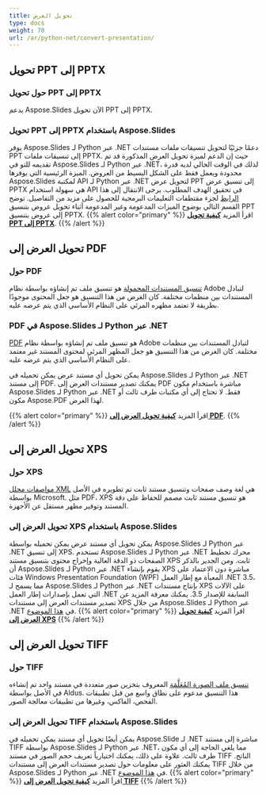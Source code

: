 ```yaml
---
title: تحويل العرض
type: docs
weight: 70
url: /ar/python-net/convert-presentation/
---
```


## **تحويل PPT إلى PPTX**
### **حول تحويل PPT إلى PPTX**
يدعم Aspose.Slides الآن تحويل PPT إلى PPTX.
### **تحويل PPT إلى PPTX باستخدام Aspose.Slides**
يوفر Aspose.Slides لـ Python عبر .NET دعمًا جزئيًا لتحويل تنسيقات ملفات مستندات PPT إلى تنسيقات ملفات PPTX. حيث إن الدعم لميزة تحويل العرض المذكورة قد تم تقديمه للتو في Aspose.Slides لـ Python عبر .NET، لذلك في الوقت الحالي لديه قدرة محدودة ويعمل فقط على الشكل البسيط من العروض. الميزة الرئيسية التي يوفرها Aspose.Slides لمكتبة API لـ Python عبر .NET لتحويل عرض PPT إلى تنسيق عرض PPTX هي سهولة استخدام API في تحقيق الهدف المطلوب. يرجى الانتقال إلى هذا [الرابط](/slides/ar/python-net/convert-presentation/) لجزء مقتطفات التعليمات البرمجية للحصول على مزيد من التفاصيل. توضح القسم التالي بوضوح الميزات المدعومة وغير المدعومة أثناء تحويل عروض بتنسيق PPT إلى عروض بتنسيق PPTX.
{{% alert color="primary" %}} 
اقرأ المزيد [**كيفية تحويل PPT إلى PPTX**](/slides/ar/python-net/convert-ppt-to-pptx/).
{{% /alert %}}
## **تحويل العرض إلى PDF**
### **حول PDF**
[تنسيق المستندات المحمولة](https://en.wikipedia.org/wiki/PDF) هو تنسيق ملف تم إنشاؤه بواسطة نظام Adobe لتبادل المستندات بين منظمات مختلفة. كان الغرض من هذا التنسيق هو جعل المحتوى موجودًا بطريقة لا تعتمد مظهره المرئي على النظام الأساسي الذي يتم عرضه عليه.
### **PDF في Aspose.Slides لـ Python عبر .NET**
[PDF](https://docs.fileformat.com/pdf/) هو تنسيق ملف تم إنشاؤه بواسطة نظام Adobe لتبادل المستندات بين منظمات مختلفة. كان الغرض من هذا التنسيق هو جعل المظهر المرئي لمحتوى المستند غير معتمد على النظام الأساسي الذي يتم عرضه عليه.

يمكن تحويل أي مستند عرض يمكن تحميله في Aspose.Slides لـ Python عبر .NET إلى مستند PDF. يمكنك تصدير مستندات العرض إلى PDF مباشرة باستخدام مكون Aspose.Slides لـ Python عبر .NET فقط. لا تحتاج إلى أي مكتبات طرف ثالث أو مكون Aspose.PDF لهذا الغرض.

{{% alert color="primary" %}} 
اقرأ المزيد [**كيفية تحويل العرض إلى PDF**](/slides/ar/python-net/convert-powerpoint-ppt-and-pptx-to-pdf/).
{{% /alert %}}

## **تحويل العرض إلى XPS**
### **حول XPS**
[مواصفات محلل XML](https://en.wikipedia.org/wiki/Open_XML_Paper_Specification) هي لغة وصف صفحات وتنسيق مستند ثابت تم تطويره في الأصل بواسطة Microsoft. مثل PDF، XPS هو تنسيق مستند ثابت مصمم للحفاظ على دقة المستند وتوفير مظهر مستقل عن الأجهزة.
### **تحويل العرض إلى XPS باستخدام Aspose.Slides**
يمكن تحويل أي مستند عرض يمكن تحميله بواسطة Aspose.Slides لـ Python عبر .NET إلى تنسيق XPS. تستخدم Aspose.Slides لـ Python عبر .NET محرك تخطيط الصفحات ذو الدقة العالية وإخراج محتوى بتنسيق مستند XPS ثابت. ومن الجدير بالذكر أن Aspose.Slides لـ Python عبر .NET يقوم بإنشاء XPS مباشرة دون الاعتماد على فئات Windows Presentation Foundation (WPF) المعبأة مع إطار العمل .NET 3.5، مما يسمح لـ Aspose.Slides لـ Python عبر .NET بإنتاج مستندات XPS على الآلات التي تعمل بإصدارات إطار العمل .NET السابقة للإصدار 3.5. يمكنك معرفة المزيد عن تصدير مستندات العرض إلى مستندات XPS من خلال Aspose.Slides لـ Python عبر .NET في [هذا الموضوع](/slides/ar/python-net/convert-powerpoint-ppt-and-pptx-to-microsoft-xps-document/).
{{% alert color="primary" %}} 
اقرأ المزيد [**كيفية تحويل العرض إلى XPS**](/slides/ar/python-net/convert-powerpoint-ppt-and-pptx-to-microsoft-xps-document/)
{{% /alert %}}
## **تحويل العرض إلى TIFF**
### **حول TIFF**
[تنسيق ملف الصورة المُعَلَّمَة](https://en.wikipedia.org/wiki/TIFF) المعروف بتخزين صور متعددة في مستند واحد تم إنشاءه في الأصل بواسطة Aldus. هذا التنسيق مدعوم على نطاق واسع من قبل تطبيقات الفحص، الفاكس، وغيرها من تطبيقات معالجة الصور.
### **تحويل العرض إلى TIFF باستخدام Aspose.Slides**
يمكن أيضًا تحويل أي مستند يمكن تحميله في Aspose.Slide لـ .NET مباشرة إلى مستند TIFF بواسطة Aspose.Slides لـ Python عبر .NET، مما يلغي الحاجة إلى أي مكون طرف ثالث. علاوة على ذلك، يمكنك اختيارياً تعريف حجم الصور في مستند TIFF الناتج. يمكنك العثور على معلومات حول تصدير مستندات العرض إلى مستندات TIFF من خلال Aspose.Slides لـ Python عبر .NET في [هذا الموضوع](/slides/ar/python-net/convert-powerpoint-ppt-and-pptx-to-tiff/).
{{% alert color="primary" %}} 
اقرأ المزيد [**كيفية تحويل العرض إلى TIFF**](/slides/ar/python-net/convert-powerpoint-to-tiff/)
{{% /alert %}}